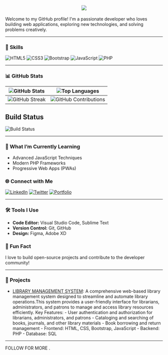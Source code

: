 <h1 align="center">
  <a href="#" color = "white">
    <img src="https://readme-typing-svg.herokuapp.com/?lines=MIR+SUHAIB;&center=true&size=30">
  </a>
</h1>

Welcome to my GitHub profile! I'm a passionate developer who loves building web applications, exploring new technologies, and solving problems creatively.

---

### 🚀 Skills

![HTML5](https://img.shields.io/badge/-HTML5-E34F26?style=flat-square&logo=html5&logoColor=white)
![CSS3](https://img.shields.io/badge/-CSS3-1572B6?style=flat-square&logo=css3)
![Bootstrap](https://img.shields.io/badge/-Bootstrap-563D7C?style=flat-square&logo=bootstrap)
![JavaScript](https://img.shields.io/badge/-JavaScript-F7DF1E?style=flat-square&logo=javascript&logoColor=black)
![PHP](https://img.shields.io/badge/-PHP-777BB4?style=flat-square&logo=php&logoColor=white)

---

### 📊 GitHub Stats

| ![GitHub Stats](https://github-readme-stats.vercel.app/api?username=meersuhaib191&show_icons=true&theme=radical) | ![Top Languages](https://github-readme-stats.vercel.app/api/top-langs/?username=meersuhaib191&layout=compact&theme=radical) |
| --- | --- |
| ![GitHub Streak](https://github-readme-streak-stats.herokuapp.com/?user=meersuhaib191&theme=radical) | ![GitHub Contributions](https://github-contributor-stats.vercel.app/api?username=meersuhaib191&theme=radical) |
## Build Status

![Build Status](https://img.shields.io/github/actions/workflow/status/meersuhaib191/my-portfolio-website/ci.yml?branch=main)


---

### 🌱 What I’m Currently Learning

- Advanced JavaScript Techniques
- Modern PHP Frameworks
- Progressive Web Apps (PWAs)

### 🌐 Connect with Me

[![LinkedIn](https://img.shields.io/badge/-LinkedIn-blue?style=flat-square&logo=LinkedIn&logoColor=white)]([https://linkedin.com/in/yourprofile](https://www.linkedin.com/in/mir-suhaib-b3a57223b))
[![Twitter](https://img.shields.io/badge/-Twitter-blue?style=flat-square&logo=Twitter&logoColor=white)](https://x.com/LoST_iN_01?t=zrIjf7sJKo2l5049bRtyqQ&s=08)
[![Portfolio](https://img.shields.io/badge/-Portfolio-orange?style=flat-square&logo=internet-explorer&logoColor=white)]([https://yourportfolio.com](https://meersuhaib191.github.io/my-portfolio-website/))

---

### 🛠️ Tools I Use

- **Code Editor:** Visual Studio Code, Sublime Text
- **Version Control:** Git, GitHub
- **Design:** Figma, Adobe XD

### 🎉 Fun Fact

I love to build open-source projects and contribute to the developer community!

---

### 🌟 Projects 

- [LIBRARY MANAGEMENT SYSTEM](http://lm.free.nf): A comprehensive web-based library management system designed to streamline and automate library operations.This system provides a user-friendly interface for librarians, administrators, and patrons to manage and access library resources efficiently.
                                Key Features:
                                - User authentication and authorization for librarians, administrators, and patrons
                                - Cataloging and searching of books, journals, and other library materials
                                - Book borrowing and return management
                                - Frontend: HTML, CSS, Bootstrap, JavaScript
                                - Backend: PHP
                                - Database: SQL

---

FOLLOW FOR MORE .
